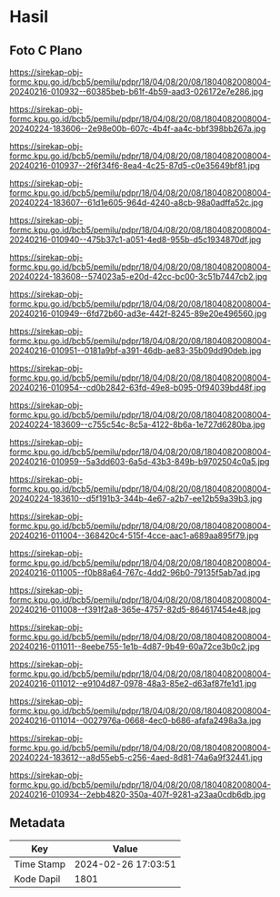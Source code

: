 # Hasil

## Foto C Plano

https://sirekap-obj-formc.kpu.go.id/bcb5/pemilu/pdpr/18/04/08/20/08/1804082008004-20240216-010932--60385beb-b61f-4b59-aad3-026172e7e286.jpg

https://sirekap-obj-formc.kpu.go.id/bcb5/pemilu/pdpr/18/04/08/20/08/1804082008004-20240224-183606--2e98e00b-607c-4b4f-aa4c-bbf398bb267a.jpg

https://sirekap-obj-formc.kpu.go.id/bcb5/pemilu/pdpr/18/04/08/20/08/1804082008004-20240216-010937--2f6f34f6-8ea4-4c25-87d5-c0e35649bf81.jpg

https://sirekap-obj-formc.kpu.go.id/bcb5/pemilu/pdpr/18/04/08/20/08/1804082008004-20240224-183607--61d1e605-964d-4240-a8cb-98a0adffa52c.jpg

https://sirekap-obj-formc.kpu.go.id/bcb5/pemilu/pdpr/18/04/08/20/08/1804082008004-20240216-010940--475b37c1-a051-4ed8-955b-d5c1934870df.jpg

https://sirekap-obj-formc.kpu.go.id/bcb5/pemilu/pdpr/18/04/08/20/08/1804082008004-20240224-183608--574023a5-e20d-42cc-bc00-3c51b7447cb2.jpg

https://sirekap-obj-formc.kpu.go.id/bcb5/pemilu/pdpr/18/04/08/20/08/1804082008004-20240216-010949--6fd72b60-ad3e-442f-8245-89e20e496560.jpg

https://sirekap-obj-formc.kpu.go.id/bcb5/pemilu/pdpr/18/04/08/20/08/1804082008004-20240216-010951--0181a9bf-a391-46db-ae83-35b09dd90deb.jpg

https://sirekap-obj-formc.kpu.go.id/bcb5/pemilu/pdpr/18/04/08/20/08/1804082008004-20240216-010954--cd0b2842-63fd-49e8-b095-0f94039bd48f.jpg

https://sirekap-obj-formc.kpu.go.id/bcb5/pemilu/pdpr/18/04/08/20/08/1804082008004-20240224-183609--c755c54c-8c5a-4122-8b6a-1e727d6280ba.jpg

https://sirekap-obj-formc.kpu.go.id/bcb5/pemilu/pdpr/18/04/08/20/08/1804082008004-20240216-010959--5a3dd603-6a5d-43b3-849b-b9702504c0a5.jpg

https://sirekap-obj-formc.kpu.go.id/bcb5/pemilu/pdpr/18/04/08/20/08/1804082008004-20240224-183610--d5f191b3-344b-4e67-a2b7-ee12b59a39b3.jpg

https://sirekap-obj-formc.kpu.go.id/bcb5/pemilu/pdpr/18/04/08/20/08/1804082008004-20240216-011004--368420c4-515f-4cce-aac1-a689aa895f79.jpg

https://sirekap-obj-formc.kpu.go.id/bcb5/pemilu/pdpr/18/04/08/20/08/1804082008004-20240216-011005--f0b88a64-767c-4dd2-96b0-79135f5ab7ad.jpg

https://sirekap-obj-formc.kpu.go.id/bcb5/pemilu/pdpr/18/04/08/20/08/1804082008004-20240216-011008--f391f2a8-365e-4757-82d5-864617454e48.jpg

https://sirekap-obj-formc.kpu.go.id/bcb5/pemilu/pdpr/18/04/08/20/08/1804082008004-20240216-011011--8eebe755-1e1b-4d87-9b49-60a72ce3b0c2.jpg

https://sirekap-obj-formc.kpu.go.id/bcb5/pemilu/pdpr/18/04/08/20/08/1804082008004-20240216-011012--e9104d87-0978-48a3-85e2-d63af87fe1d1.jpg

https://sirekap-obj-formc.kpu.go.id/bcb5/pemilu/pdpr/18/04/08/20/08/1804082008004-20240216-011014--0027976a-0668-4ec0-b686-afafa2498a3a.jpg

https://sirekap-obj-formc.kpu.go.id/bcb5/pemilu/pdpr/18/04/08/20/08/1804082008004-20240224-183612--a8d55eb5-c256-4aed-8d81-74a6a9f32441.jpg

https://sirekap-obj-formc.kpu.go.id/bcb5/pemilu/pdpr/18/04/08/20/08/1804082008004-20240216-010934--2ebb4820-350a-407f-9281-a23aa0cdb6db.jpg


## Metadata

| Key        | Value               |
| ---------- | ------------------- |
| Time Stamp | 2024-02-26 17:03:51 |
| Kode Dapil | 1801                |



